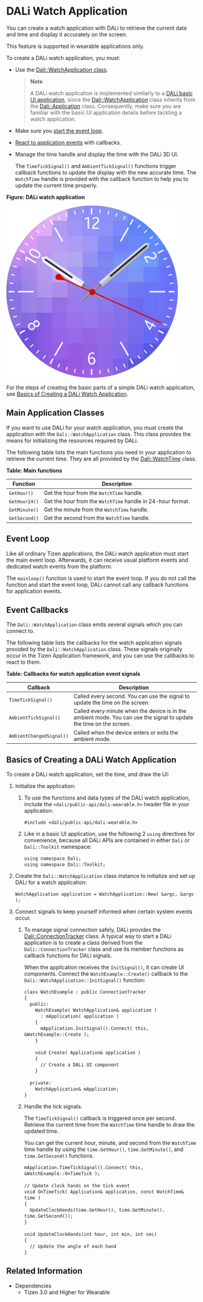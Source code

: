 # DALi Watch Application


You can create a watch application with DALi to retrieve the current date and time and display it accurately on the screen.

This feature is supported in wearable applications only.

To create a DALi watch application, you must:

- Use the [Dali::WatchApplication class](#api).

	> **Note**
    >
	> A DALi watch application is implemented similarly to a [DALi basic UI application](dali-basic-app.md), since the [Dali::WatchApplication](../../api/wearable/latest/classDali_1_1WatchApplication.html) class inherits from the [Dali::Application](../../api/wearable/latest/classDali_1_1Application.html) class. Consequently, make sure you are familiar with the basic UI application details before tackling a watch application.

- Make sure you [start the event loop](#mainloop).

- [React to application events](#callback) with callbacks.

- Manage the time handle and display the time with the DALi 3D UI.

  The `TimeTickSignal()` and `AmbientTickSignal()` functions trigger callback functions to update the display with the new accurate time. The `WatchTime` handle is provided with the callback function to help you to update the current time properly.

**Figure: DALi watch application**

![DALi watch application](./media/dali_watch_application.png)

For the steps of creating the basic parts of a simple DALi watch application, see [Basics of Creating a DALi Watch Application](#create).

<a name="api"></a>
## Main Application Classes

If you want to use DALi for your watch application, you must create the application with the `Dali::WatchApplication` class. This class provides the means for initializing the resources required by DALi.

The following table lists the main functions you need in your application to retrieve the current time. They are all provided by the [Dali::WatchTime](../../api/wearable/latest/classDali_1_1WatchTime.html) class.

**Table: Main functions**

| Function      | Description                              |
|---------------|------------------------------------------|
| `GetHour()`   | Get the hour from the `WatchTime` handle. |
| `GetHour24()` | Get the hour from the `WatchTime` handle in 24-hour format. |
| `GetMinute()` | Get the minute from the `WatchTime` handle. |
| `GetSecond()` | Get the second from the `WatchTime` handle. |

<a name="mainloop"></a>
## Event Loop

Like all ordinary Tizen applications, the DALi watch application must start the main event loop. Afterwards, it can receive usual platform events and dedicated watch events from the platform.

The `mainloop()` function is used to start the event loop. If you do not call the function and start the event loop, DALi cannot call any callback functions for application events.

<a name="callback"></a>
## Event Callbacks

The `Dali::WatchApplication` class emits several signals which you can connect to.

The following table lists the callbacks for the watch application signals provided by the `Dali::WatchApplication` class. These signals originally occur in the Tizen Application framework, and you can use the callbacks to react to them.

**Table: Callbacks for watch application event signals**

| Callback                 | Description                              |
|--------------------------|------------------------------------------|
| `TimeTickSignal()`       | Called every second. You can use the signal to update the time on the screen. |
| `AmbientTickSignal()`    | Called every minute when the device is in the ambient mode. You can use the signal to update the time on the screen. |
| `AmbientChangedSignal()` | Called when the device enters or exits the ambient mode. |


<a name="create"></a>
## Basics of Creating a DALi Watch Application

To create a DALi watch application, set the time, and draw the UI:

1. Initialize the application:

   1. To use the functions and data types of the DALi watch application, include the `<dali/public-api/dali-wearable.h>` header file in your application:
      ```
      #include <dali/public-api/dali-wearable.h>
      ```
   2. Like in a basic UI application, use the following 2 `using` directives for convenience, because all DALi APIs are contained in either `Dali` or `Dali::Toolkit` namespace:
      ```
      using namespace Dali;
      using namespace Dali::Toolkit;
      ```
2. Create the `Dali::WatchApplication` class instance to initialize and set up DALi for a watch application:
   ```
   WatchApplication application = WatchApplication::New( &argc, &argv );
   ```

3. Connect signals to keep yourself informed when certain system events occur.

   1. To manage signal connection safely, DALi provides the [Dali::ConnectionTracker](../../api/wearable/latest/classDali_1_1ConnectionTracker.html) class. A typical way to start a DALi application is to create a class derived from the `Dali::ConnectionTracker` class and use its member functions as callback functions for DALi signals.

      When the application receives the `InitSignal()`, it can create UI components. Connect the `WatchExample::Create()` callback to the `Dali::WatchApplication::InitSignal()` function:
      ```
      class WatchExample : public ConnectionTracker
      {
        public:
          WatchExample( WatchApplication& application )
            : mApplication( application )
          {
            mApplication.InitSignal().Connect( this, &WatchExample::Create );
          }

          void Create( Application& application )
          {
            // Create a DALi UI component
          }

        private:
          WatchApplication& mApplication;
      }
      ```

   2. Handle the tick signals.

      The `TimeTickSignal()` callback is triggered once per second. Retrieve the current time from the `WatchTime` time handle to draw the updated time.

      You can get the current hour, minute, and second from the `WatchTime` time handle by using the `time.GetHour()`, `time.GetMinute()`, and `time.GetSecond()` functions.

      ```
      mApplication.TimeTickSignal().Connect( this, &WatchExample::OnTimeTick );

      // Update clock hands on the tick event
      void OnTimeTick( Application& application, const WatchTime& time )
      {
        UpdateClockHands(time.GetHour(), time.GetMinute(), time.GetSecond());
      }

      void UpdateClockHands(int hour, int min, int sec)
      {
        // Update the angle of each hand
      }
      ```

## Related Information
- Dependencies
  - Tizen 3.0 and Higher for Wearable
